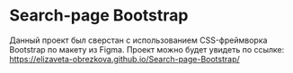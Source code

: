 # Search-page Bootstrap

Данный проект был сверстан с использованием CSS-фреймворка Bootstrap по макету из Figma. Проект можно будет увидеть по ссылке: https://elizaveta-obrezkova.github.io/Search-page-Bootstrap/
